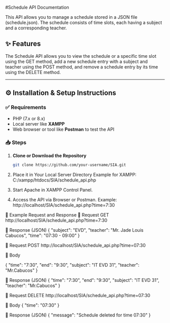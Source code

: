 #Schedule API Documentation

This API allows you to manage a schedule stored in a JSON file (schedule.json). The schedule consists of time slots, each having a subject and a corresponding teacher.

## ✨ Features
The Schedule API allows you to view the schedule or a specific time slot using the GET method, add a new schedule entry with a subject and teacher using the POST method, and remove a schedule entry by its time using the DELETE method.

---

## ⚙️ Installation & Setup Instructions

### ✅ Requirements
- PHP (7.x or 8.x)  
- Local server like **XAMPP**  
- Web browser or tool like **Postman** to test the API  

### 📥 Steps
1. **Clone or Download the Repository**
   ```bash
   git clone https://github.com/your-username/SIA.git
2. Place it in Your Local Server Directory
Example for XAMPP:
C:/xampp/htdocs/SIA/schedule_api.php


3. Start Apache in XAMPP Control Panel.

4. Access the API via Browser or Postman.
   Example:
   http://localhost/SIA/schedule_api.php?time=7:30

📌 Example Request and Response
   🔹 Request
      GET http://localhost/SIA/schedule_api.php?time=7:30

🔹 Response (JSON)
{
  "subject": "EVD",
  "teacher": "Mr. Jade Louis Cabucos",
  "time": "07:30 - 09:00"
}


🔹 Request
      POST http://localhost/SIA/schedule_api.php?time=07:30

   🔹 Body

   {
    "time": "7:30",
    "end": "9:30",
    "subject": "IT EVD 31",
    "teacher": "Mr.Cabucos"
}

🔹 Response (JSON)
{
    "time": "7:30",
    "end": "9:30",
    "subject": "IT EVD 31",
    "teacher": "Mr.Cabucos"
}

🔹 Request
      DELETE http://localhost/SIA/schedule_api.php?time=07:30

 🔹 Body
    {
  "time": "07:30"
}


🔹 Response (JSON)
{
    "message": "Schedule deleted for time 07:30"
}
